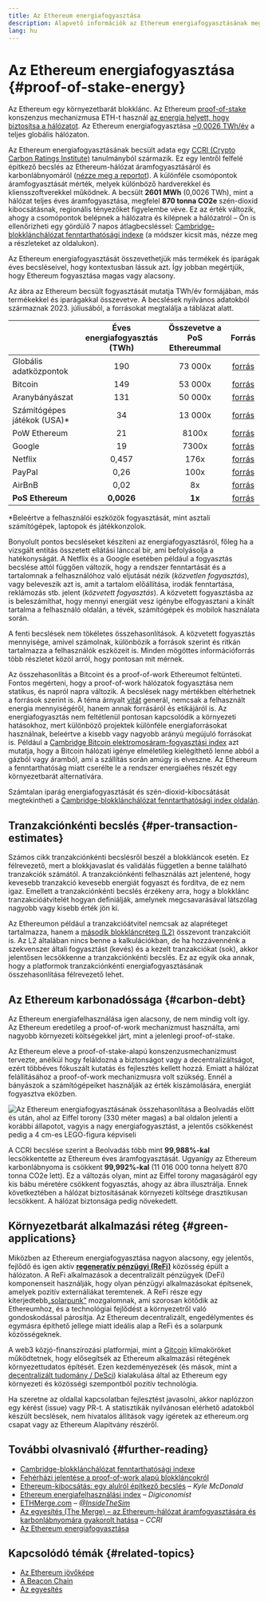 ```yaml
---
title: Az Ethereum energiafogyasztása
description: Alapvető információk az Ethereum energiafogyasztásának megértéséhez.
lang: hu
---
```


# Az Ethereum energiafogyasztása {#proof-of-stake-energy}

Az Ethereum egy környezetbarát blokklánc. Az Ethereum [proof-of-stake](/developers/docs/consensus-mechanisms/pos) konszenzus mechanizmusa ETH-t használ [az energia helyett, hogy biztosítsa a hálózatot](/developers/docs/consensus-mechanisms/pow). Az Ethereum energiafogyasztása [~0,0026 TWh/év](https://carbon-ratings.com/eth-report-2022) a teljes globális hálózaton.

Az Ethereum energiafogyasztásának becsült adata egy [CCRI (Crypto Carbon Ratings Institute)](https://carbon-ratings.com) tanulmányból származik. Ez egy lentről felfelé építkező becslés az Ethereum-hálózat áramfogyasztásáról és karbonlábnyomáról ([nézze meg a reportot](https://carbon-ratings.com/eth-report-2022)). A különféle csomópontok áramfogyasztását mérték, melyek különböző hardverekkel és kliensszoftverekkel működnek. A becsült **2601 MWh** (0,0026 TWh), mint a hálózat teljes éves áramfogyasztása, megfelel **870 tonna CO2e** szén-dioxid kibocsátásnak, regionális tényezőket figyelembe véve. Ez az érték változik, ahogy a csomópontok belépnek a hálózatra és kilépnek a hálózatról – Ön is ellenőrizheti egy gördülő 7 napos átlagbecsléssel: [Cambridge-blokklánchálózat fenntarthatósági indexe](https://ccaf.io/cbnsi/ethereum) (a módszer kicsit más, nézze meg a részleteket az oldalukon).

Az Ethereum energiafogyasztását összevethetjük más termékek és iparágak éves becsléseivel, hogy kontextusban lássuk azt. Így jobban megértjük, hogy Ethereum fogyasztása magas vagy alacsony.

<EnergyConsumptionChart />

Az ábra az Ethereum becsült fogyasztását mutatja TWh/év formájában, más termékekkel és iparágakkal összevetve. A becslések nyilvános adatokból származnak 2023. júliusából, a forrásokat megtalálja a táblázat alatt.

|                             | Éves energiafogyasztás (TWh) | Összevetve a PoS Ethereummal |                                                                                      Forrás                                                                                       |
|:--------------------------- |:----------------------------:|:----------------------------:|:---------------------------------------------------------------------------------------------------------------------------------------------------------------------------------:|
| Globális adatközpontok      |             190              |           73 000x            |                                    [forrás](https://www.iea.org/commentaries/data-centres-and-energy-from-global-headlines-to-local-headaches)                                    |
| Bitcoin                     |             149              |           53 000x            |                                                                 [forrás](https://ccaf.io/cbnsi/cbeci/comparisons)                                                                 |
| Aranybányászat              |             131              |           50 000x            |                                                                 [forrás](https://ccaf.io/cbnsi/cbeci/comparisons)                                                                 |
| Számítógépes játékok (USA)* |              34              |           13 000x            |                 [forrás](https://www.researchgate.net/publication/336909520_Toward_Greener_Gaming_Estimating_National_Energy_Use_and_Energy_Efficiency_Potential)                 |
| PoW Ethereum                |              21              |            8100x             |                                                                    [forrás](https://ccaf.io/cbnsi/ethereum/1)                                                                     |
| Google                      |              19              |            7300x             |                                           [forrás](https://www.gstatic.com/gumdrop/sustainability/google-2022-environmental-report.pdf)                                           |
| Netflix                     |            0,457             |             176x             | [forrás](https://assets.ctfassets.net/4cd45et68cgf/7B2bKCqkXDfHLadrjrNWD8/e44583e5b288bdf61e8bf3d7f8562884/2021_US_EN_Netflix_EnvironmentalSocialGovernanceReport-2021_Final.pdf) |
| PayPal                      |             0,26             |             100x             |                                  [forrás](https://s202.q4cdn.com/805890769/files/doc_downloads/global-impact/CDP_Climate_Change_PayPal-(1).pdf)                                   |
| AirBnB                      |             0,02             |              8x              |                               [forrás](https://s26.q4cdn.com/656283129/files/doc_downloads/governance_doc_updated/Airbnb-ESG-Factsheet-(Final).pdf)                               |
| **PoS Ethereum**            |          **0,0026**          |            **1x**            |                                                               [forrás](https://carbon-ratings.com/eth-report-2022)                                                                |

\*Beleértve a felhasználói eszközök fogyasztását, mint asztali számítógépek, laptopok és játékkonzolok.

Bonyolult pontos becsléseket készíteni az energiafogyasztásról, főleg ha a vizsgált entitás összetett ellátási lánccal bír, ami befolyásolja a hatékonyságát. A Netflix és a Google esetében például a fogyasztás becslése attól függően változik, hogy a rendszer fenntartását és a tartalomnak a felhasználóhoz való eljutását nézik (_közvetlen fogyasztás_), vagy beleveszik azt is, amit a tartalom előállítása, irodák fenntartása, reklámozás stb. jelent (_közvetett fogyasztás_). A közvetett fogyasztásba az is beleszámíthat, hogy mennyi energiát vesz igénybe elfogyasztani a kínált tartalma a felhasználó oldalán, a tévék, számítógépek és mobilok használata során.

A fenti becslések nem tökéletes összehasonlítások. A közvetett fogyasztás mennyisége, amivel számolnak, különbözik a források szerint és ritkán tartalmazza a felhasználók eszközeit is. Minden mögöttes információforrás több részletet közöl arról, hogy pontosan mit mérnek.

Az összehasonlítás a Bitcoint és a proof-of-work Ethereumot feltünteti. Fontos megérteni, hogy a proof-of-work hálózatok fogyasztása nem statikus, és napról napra változik. A becslések nagy mértékben eltérhetnek a források szerint is. A téma árnyalt [vitát](https://www.coindesk.com/business/2020/05/19/the-last-word-on-bitcoins-energy-consumption/) generál, nemcsak a felhasznált energia mennyiségéről, hanem annak forrásáról és etikájáról is. Az energiafogyasztás nem feltétlenül pontosan kapcsolódik a környezeti hatásokhoz, mert különböző projektek különféle energiaforrásokat használnak, beleértve a kisebb vagy nagyobb arányú megújuló forrásokat is. Például a [Cambridge Bitcoin elektromosáram-fogyasztási index](https://ccaf.io/cbnsi/cbeci/comparisons) azt mutatja, hogy a Bitcoin hálózati igénye elméletileg kielégíthető lenne abból a gázból vagy áramból, ami a szállítás során amúgy is elveszne. Az Ethereum a fenntarthatóság miatt cserélte le a rendszer energiaéhes részét egy környezetbarát alternatívára.

Számtalan iparág energiafogyasztását és szén-dioxid-kibocsátását megtekintheti a [Cambridge-blokklánchálózat fenntarthatósági index oldalán](https://ccaf.io/cbnsi/ethereum).

## Tranzakciónkénti becslés {#per-transaction-estimates}

Számos cikk tranzakciónkénti becslésről beszél a blokkláncok esetén. Ez félrevezető, mert a blokkjavaslat és validálás független a benne található tranzakciók számától. A tranzakciónkénti felhasználás azt jelentené, hogy kevesebb tranzakció kevesebb energiát fogyaszt és fordítva, de ez nem igaz. Emellett a tranzakciónkénti becslés érzékeny arra, hogy a blokklánc tranzakcióátvitelét hogyan definiálják, amelynek megcsavarásával látszólag nagyobb vagy kisebb érték jön ki.

Az Ethereumon például a tranzakcióátvitel nemcsak az alapréteget tartalmazza, hanem a [második blokkláncréteg (L2)](/layer-2/) összevont tranzakcióit is. Az L2 általában nincs benne a kalkulációkban, de ha hozzávennénk a szekvenszer általi fogyasztást (kevés) és a kezelt tranzakciókat (sok), akkor jelentősen lecsökkenne a tranzakciónkénti becslés. Ez az egyik oka annak, hogy a platformok tranzakciónkénti energiafogyasztásának összehasonlítása félrevezető lehet.

## Az Ethereum karbonadóssága {#carbon-debt}

Az Ethereum energiafelhasználása igen alacsony, de nem mindig volt így. Az Ethereum eredetileg a proof-of-work mechanizmust használta, ami nagyobb környezeti költségekkel járt, mint a jelenlegi proof-of-stake.

Az Ethereum eleve a proof-of-stake-alapú konszenzusmechanizmust tervezte, anélkül hogy feláldozná a biztonságot vagy a decentralizáltságot, ezért többéves fókuszált kutatás és fejlesztés kellett hozzá. Emiatt a hálózat felállításához a proof-of-work mechanizmusra volt szükség. Ennél a bányászok a számítógépeiket használják az érték kiszámolására, energiát fogyasztva eközben.

![Az Ethereum energiafogyasztásának összehasonlítása a Beolvadás előtt és után, ahol az Eiffel torony (330 méter magas) a bal oldalon jelenti a korábbi állapotot, vagyis a nagy energiafogyasztást, a jelentős csökkenést pedig a 4 cm-es LEGO-figura képviseli](energy_consumption_pre_post_merge.png)

A CCRI becslése szerint a Beolvadás több mint **99,988%-kal** lecsökkentette az Ethereum éves áramfogyasztását. Ugyanígy az Ethereum karbonlábnyoma is csökkent **99,992%-kal** (11 016 000 tonna helyett 870 tonna CO2e lett). Ez a változás olyan, mint az Eiffel torony magaságáról egy kis bábu méretére csökkent fogyasztás, ahogy az ábra illusztrálja. Ennek következtében a hálózat biztosításának környezeti költsége drasztikusan lecsökkent. A hálózat biztonsága pedig növekedett.

## Környezetbarát alkalmazási réteg {#green-applications}

Miközben az Ethereum energiafogyasztása nagyon alacsony, egy jelentős, fejlődő és igen aktív [**regeneratív pénzügyi (ReFi)**](/refi/) közösség épült a hálózaton. A ReFi alkalmazások a decentralizált pénzügyek (DeFi) komponenseit használják, hogy olyan pénzügyi alkalmazásokat építsenek, amelyek pozitív externáliákat teremtenek. A ReFi része egy kiterjedtebb[„solarpunk”](https://en.wikipedia.org/wiki/Solarpunk) mozgalomnak, ami szorosan kötődik az Ethereumhoz, és a technológiai fejlődést a környezetről való gondoskodással párosítja. Az Ethereum decentralizált, engedélymentes és egymásra építhető jellege miatt ideális alap a ReFi és a solarpunk közösségeknek.

A web3 közjó-finanszírozási platformjai, mint a [Gitcoin](https://gitcoin.co) klímaköröket működtetnek, hogy elősegítsék az Ethereum alkalmazási rétegének környezettudatos építését. Ezen kezdeményezések (és mások, mint a [decentralizált tudomány / DeSci](/desci/)) kialakulása által az Ethereum egy környezeti és közösségi szempontból pozitív technológia.

<InfoBanner emoji=":evergreen_tree:">
  Ha szeretne az oldallal kapcsolatban fejlesztést javasolni, akkor naplózzon egy kérést (issue) vagy PR-t. A statisztikák nyilvánosan elérhető adatokból készült becslések, nem hivatalos állítások vagy ígéretek az ethereum.org csapat vagy az Ethereum Alapítvány részéről.
</InfoBanner>

## További olvasnivaló {#further-reading}

- [Cambridge-blokklánchálózat fenntarthatósági indexe](https://ccaf.io/cbnsi/ethereum)
- [Fehérházi jelentése a proof-of-work alapú blokkláncokról](https://web.archive.org/web/20221109005700/https://www.whitehouse.gov/wp-content/uploads/2022/09/09-2022-Crypto-Assets-and-Climate-Report.pdf)
- [Ethereum-kibocsátás: egy alulról építkező becslés](https://kylemcdonald.github.io/ethereum-emissions/) – _Kyle McDonald_
- [Ethereum energiafelhasználási index](https://digiconomist.net/ethereum-energy-consumption/) – _Digiconomist_
- [ETHMerge.com](https://ethmerge.com/) – _[@InsideTheSim](https://twitter.com/InsideTheSim)_
- [Az egyesítés (The Merge) – az Ethereum-hálózat áramfogyasztására és karbonlábnyomára gyakorolt hatása](https://carbon-ratings.com/eth-report-2022) – _CCRI_
- [Az Ethereum energiafogyasztása](https://mirror.xyz/jmcook.eth/ODpCLtO4Kq7SCVFbU4He8o8kXs418ZZDTj0lpYlZkR8)

## Kapcsolódó témák {#related-topics}

- [Az Ethereum jövőképe](/roadmap/vision/)
- [A Beacon Chain](/roadmap/beacon-chain)
- [Az egyesítés](/roadmap/merge/)
